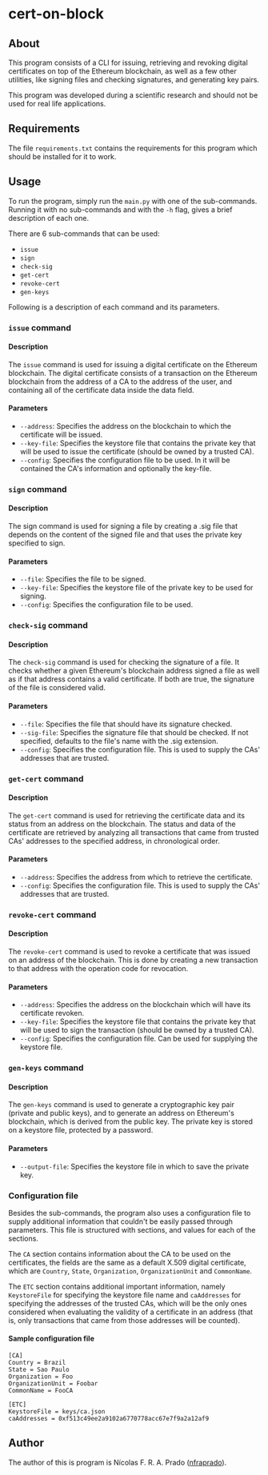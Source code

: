 # cert-on-block
## About
This program consists of a CLI for issuing, retrieving and revoking digital
certificates on top of the Ethereum blockchain, as well as a few other
utilities, like signing files and checking signatures, and generating key
pairs.

This program was developed during a scientific research and should not be used
for real life applications.

## Requirements
The file `requirements.txt` contains the requirements for this program which
should be installed for it to work.

## Usage
To run the program, simply run the `main.py` with one of the sub-commands.
Running it with no sub-commands and with the `-h` flag, gives a brief
description of each one.

There are 6 sub-commands that can be used:

* `issue`
* `sign`
* `check-sig`
* `get-cert`
* `revoke-cert`
* `gen-keys`

Following is a description of each command and its parameters.

### `issue` command
#### Description
The `issue` command is used for issuing a digital certificate on the Ethereum
blockchain.
The digital certificate consists of a transaction on the Ethereum blockchain
from the address of a CA to the address of the user, and containing all of the
certificate data inside the data field.

#### Parameters
* `--address`: Specifies the address on the blockchain to which the certificate
  will be issued.
* `--key-file`: Specifies the keystore file that contains the private key that
  will be used to issue the certificate (should be owned by a trusted CA).
* `--config`: Specifies the configuration file to be used.
 In it will be contained the CA's information and optionally the key-file.

### `sign` command
#### Description
The sign command is used for signing a file by creating a .sig file that
depends on the content of the signed file and that uses the private key
specified to sign.

#### Parameters
* `--file`: Specifies the file to be signed.
* `--key-file`: Specifies the keystore file of the private key to be used for
  signing.
* `--config`: Specifies the configuration file to be used.

### `check-sig` command
#### Description
The `check-sig` command is used for checking the signature of a file.
It checks whether a given Ethereum's blockchain address signed a file as well
as if that address contains a valid certificate. If both are true, the
signature of the file is considered valid.

#### Parameters
* `--file`: Specifies the file that should have its signature checked.
* `--sig-file`: Specifies the signature file that should be checked. If not
  specified, defaults to the file's name with the .sig extension.
* `--config`: Specifies the configuration file.
 This is used to supply the CAs' addresses that are trusted.

### `get-cert` command
#### Description
The `get-cert` command is used for retrieving the certificate data and its
status from an address on the blockchain.
The status and data of the certificate are retrieved by analyzing all
transactions that came from trusted CAs' addresses to the specified address, in
chronological order.

#### Parameters
* `--address`: Specifies the address from which to retrieve the certificate.
* `--config`: Specifies the configuration file.
This is used to supply the CAs' addresses that are trusted.

### `revoke-cert` command
#### Description
The `revoke-cert` command is used to revoke a certificate that was issued on an
address of the blockchain.
This is done by creating a new transaction to that address with the operation
code for revocation.

#### Parameters
* `--address`: Specifies the address on the blockchain which will have its
  certificate revoken.
* `--key-file`: Specifies the keystore file that contains the private key that
  will be used to sign the transaction (should be owned by a trusted CA).
* `--config`: Specifies the configuration file. Can be used for supplying the
  keystore file.

### `gen-keys` command
#### Description
The `gen-keys` command is used to generate a cryptographic key pair (private
and public keys), and to generate an address on Ethereum's blockchain, which is
derived from the public key.
The private key is stored on a keystore file, protected by a password.

#### Parameters
* `--output-file`: Specifies the keystore file in which to save the private
  key.

### Configuration file
Besides the sub-commands, the program also uses a configuration file to supply
additional information that couldn't be easily passed through parameters.
This file is structured with sections, and values for each of the sections.

The `CA` section contains information about the CA to be used on the
certificates, the fields are the same as a default X.509 digital certificate,
which are `Country`, `State`, `Organization`, `OrganizationUnit` and
`CommonName`.

The `ETC` section contains additional important information, namely
`KeystoreFile` for specifying the keystore file name and `caAddresses` for
specifying the addresses of the trusted CAs, which will be the only ones
considered when evaluating the validity of a certificate in an address (that
is, only transactions that came from those addresses will be counted).

#### Sample configuration file
```
[CA]
Country = Brazil
State = Sao Paulo
Organization = Foo
OrganizationUnit = Foobar
CommonName = FooCA

[ETC]
KeystoreFile = keys/ca.json
caAddresses = 0xf513c49ee2a9102a6770778acc67e7f9a2a12af9
```

## Author

The author of this is program is Nícolas F. R. A. Prado ([nfraprado](https://github.com/nfraprado)).
